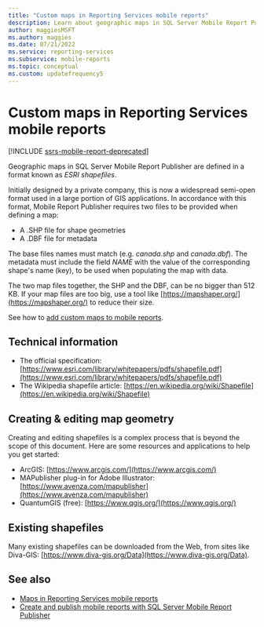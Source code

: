 ```yaml
---
title: "Custom maps in Reporting Services mobile reports"
description: Learn about geographic maps in SQL Server Mobile Report Publisher, defined in a format known as ESRI shapefiles.
author: maggiesMSFT
ms.author: maggies
ms.date: 07/21/2022
ms.service: reporting-services
ms.subservice: mobile-reports
ms.topic: conceptual
ms.custom: updatefrequency5
---
```

# Custom maps in Reporting Services mobile reports

[!INCLUDE [ssrs-mobile-report-deprecated](../../includes/ssrs-mobile-report-deprecated.md)]

Geographic maps in SQL Server Mobile Report Publisher are defined in a format known as *ESRI shapefiles*.  
  
Initially designed by a private company, this is now a widespread semi-open format used in a large portion of GIS applications. In accordance with this format, Mobile Report Publisher requires two files to be provided when defining a map:  
  
- A .SHP file for shape geometries  
- A .DBF file for metadata  
  
The base files names must match (e.g. *canada.shp* and *canada.dbf*). The metadata must include the field *NAME* with the value of the corresponding shape's name (key), to be used when populating the map with data.  

The two map files together, the SHP and the DBF, can be no bigger than 512 KB. If your map files are too big, use a tool like [https://mapshaper.org/](https://mapshaper.org/) to reduce their size.  
  
See how to [add custom maps to mobile reports](../../reporting-services/mobile-reports/add-a-custom-map-to-a-reporting-services-mobile-report.md).  
  
## Technical information  
  
- The official specification: [https://www.esri.com/library/whitepapers/pdfs/shapefile.pdf](https://www.esri.com/library/whitepapers/pdfs/shapefile.pdf)  
- The Wikipedia shapefile article: [https://en.wikipedia.org/wiki/Shapefile](https://en.wikipedia.org/wiki/Shapefile)  
  
## Creating & editing map geometry  
  
Creating and editing shapefiles is a complex process that is beyond the scope of this document. Here are some resources and applications to help you get started:  
  
- ArcGIS: [https://www.arcgis.com/](https://www.arcgis.com/)  
- MAPublisher plug-in for Adobe Illustrator: [https://www.avenza.com/mapublisher](https://www.avenza.com/mapublisher)  
- QuantumGIS (free): [https://www.qgis.org/](https://www.qgis.org/)  

## Existing shapefiles  
  
Many existing shapefiles can be downloaded from the Web, from sites like Diva-GIS: [https://www.diva-gis.org/Data](https://www.diva-gis.org/Data).  

## See also  
- [Maps in Reporting Services mobile reports](../../reporting-services/mobile-reports/maps-in-reporting-services-mobile-reports.md)  
- [Create and publish mobile reports with SQL Server Mobile Report Publisher](../../reporting-services/mobile-reports/create-mobile-reports-with-sql-server-mobile-report-publisher.md)   
  
  
  
